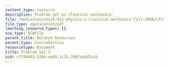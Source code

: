 ```yaml
---
content_type: resource
description: Problem set on classical mechanics.
file: /media/courses/8-012-physics-i-classical-mechanics-fall-2008/c774b0455266aed41c352907aa6d2ec6_ps3.pdf
file_type: application/pdf
learning_resource_types: []
ocw_type: OCWFile
parent_title: Related Resources
parent_type: CourseSection
resourcetype: Document
title: Problem Set 3
uid: c774b045-5266-aed4-1c35-2907aa6d2ec6
---
```

